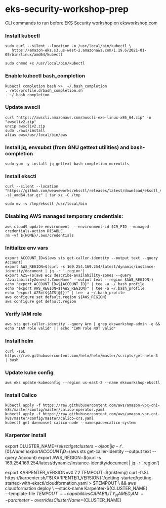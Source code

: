# eks-security-workshop-prep
CLI commands to run before EKS Security workshop on eksworkshop.com

### Install kubectl

```
sudo curl --silent --location -o /usr/local/bin/kubectl \
   https://amazon-eks.s3.us-west-2.amazonaws.com/1.19.6/2021-01-05/bin/linux/amd64/kubectl

sudo chmod +x /usr/local/bin/kubectl
```

### Enable kubectl bash_completion

```
kubectl completion bash >>  ~/.bash_completion
. /etc/profile.d/bash_completion.sh
. ~/.bash_completion
```

### Update awscli

```
curl "https://awscli.amazonaws.com/awscli-exe-linux-x86_64.zip" -o "awscliv2.zip"
unzip awscliv2.zip
sudo ./aws/install
alias aws=/usr/local/bin/aws
```

### Install jq, envsubst (from GNU gettext utilities) and bash-completion

```
sudo yum -y install jq gettext bash-completion moreutils
```

### Install eksctl

```
curl --silent --location "https://github.com/weaveworks/eksctl/releases/latest/download/eksctl_$(uname -s)_amd64.tar.gz" | tar xz -C /tmp

sudo mv -v /tmp/eksctl /usr/local/bin
```

### Disabling AWS managed temporary credentials:

```
aws cloud9 update-environment  --environment-id $C9_PID --managed-credentials-action DISABLE
rm -vf ${HOME}/.aws/credentials
```

### Initialize env vars

```
export ACCOUNT_ID=$(aws sts get-caller-identity --output text --query Account)
export AWS_REGION=$(curl -s 169.254.169.254/latest/dynamic/instance-identity/document | jq -r '.region')
export AZS=($(aws ec2 describe-availability-zones --query 'AvailabilityZones[].ZoneName' --output text --region $AWS_REGION))
echo "export ACCOUNT_ID=${ACCOUNT_ID}" | tee -a ~/.bash_profile
echo "export AWS_REGION=${AWS_REGION}" | tee -a ~/.bash_profile
echo "export AZS=(${AZS[@]})" | tee -a ~/.bash_profile
aws configure set default.region ${AWS_REGION}
aws configure get default.region
```

### Verify IAM role

```
aws sts get-caller-identity --query Arn | grep eksworkshop-admin -q && echo "IAM role valid" || echo "IAM role NOT valid"
```

### Install helm

```
curl -sSL https://raw.githubusercontent.com/helm/helm/master/scripts/get-helm-3 | bash
```

### Update kube config

```
aws eks update-kubeconfig --region us-east-2 --name eksworkshop-eksctl
```

### Install Calico

```
kubectl apply -f https://raw.githubusercontent.com/aws/amazon-vpc-cni-k8s/master/config/master/calico-operator.yaml
kubectl apply -f https://raw.githubusercontent.com/aws/amazon-vpc-cni-k8s/master/config/master/calico-crs.yaml
kubectl get daemonset calico-node --namespace=calico-system
```

### Karpenter install

export CLUSTER_NAME=$(eksctl get clusters -o json | jq -r '.[0].Name')
export ACCOUNT_ID=$(aws sts get-caller-identity --output text --query Account)
export AWS_REGION=$(curl -s 169.254.169.254/latest/dynamic/instance-identity/document | jq -r '.region')

export KARPENTER_VERSION=v0.7.2
TEMPOUT=$(mktemp)
curl -fsSL https://karpenter.sh/"${KARPENTER_VERSION}"/getting-started/getting-started-with-eksctl/cloudformation.yaml > $TEMPOUT \
&& aws cloudformation deploy \
  --stack-name Karpenter-${CLUSTER_NAME} \
  --template-file ${TEMPOUT} \
  --capabilities CAPABILITY_NAMED_IAM \
  --parameter-overrides ClusterName=${CLUSTER_NAME}
